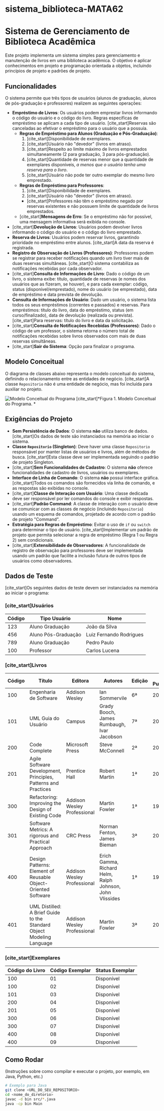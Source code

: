 # sistema_biblioteca-MATA62

# Sistema de Gerenciamento de Biblioteca Acadêmica

Este projeto implementa um sistema simples para gerenciamento e manutenção de livros em uma biblioteca acadêmica. O objetivo é aplicar conhecimentos em projeto e programação orientada a objetos, incluindo princípios de projeto e padrões de projeto.

## Funcionalidades

O sistema permite que três tipos de usuários (alunos de graduação, alunos de pós-graduação e professores) realizem as seguintes operações:

* **Empréstimo de Livros**: Os usuários podem emprestar livros informando o código do usuário e o código do livro. Regras específicas de empréstimo se aplicam a cada tipo de usuário. [cite_start]Reservas são canceladas ao efetivar o empréstimo para o usuário que a possuía. 
    * **Regras de Empréstimo para Alunos (Graduação e Pós-Graduação)**:
        1.  [cite_start]Disponibilidade de exemplares. 
        2.  [cite_start]Usuário não "devedor" (livros em atraso). 
        3.  [cite_start]Respeito ao limite máximo de livros emprestados simultaneamente (2 para graduação, 3 para pós-graduação). 
        4.  [cite_start]Quantidade de reservas menor que a quantidade de exemplares disponíveis, *a menos que o usuário tenha uma reserva para o livro*. 
        5.  [cite_start]Usuário não pode ter outro exemplar do mesmo livro emprestado. 
    * **Regras de Empréstimo para Professores**:
        1.  [cite_start]Disponibilidade de exemplares. 
        2.  [cite_start]Usuário não "devedor" (livros em atraso). 
        * [cite_start]Professores não têm o empréstimo negado por reservas existentes e não possuem limite de quantidade de livros emprestados. 
    * [cite_start]**Mensagens de Erro**: Se o empréstimo não for possível, uma mensagem informativa será exibida no console. 
* [cite_start]**Devolução de Livros**: Usuários podem devolver livros informando o código do usuário e o código do livro emprestado. 
* **Reserva de Livros**: Usuários podem reservar livros, garantindo prioridade no empréstimo entre alunos. [cite_start]A data da reserva é registrada. 
* **Registro de Observação de Livros (Professores)**: Professores podem se registrar para receber notificações quando um livro tiver mais de duas reservas simultâneas. [cite_start]O sistema contabiliza as notificações recebidas por cada observador. 
* [cite_start]**Consulta de Informações de Livro**: Dado o código de um livro, o sistema exibe: título, quantidade de reservas (e nomes dos usuários que as fizeram, se houver), e para cada exemplar: código, status (disponível/emprestado), nome do usuário (se emprestado), data de empréstimo e data prevista de devolução. 
* **Consulta de Informações de Usuário**: Dado um usuário, o sistema lista todos os seus empréstimos (correntes e passados) e reservas. Para empréstimos: título do livro, data do empréstimo, status (em curso/finalizado), data de devolução (realizada ou prevista). [cite_start]Para reservas: título do livro e data da solicitação. 
* [cite_start]**Consulta de Notificações Recebidas (Professores)**: Dado o código de um professor, o sistema retorna o número total de notificações recebidas sobre livros observados com mais de duas reservas simultâneas. 
* [cite_start]**Sair do Sistema**: Opção para finalizar o programa. 

## Modelo Conceitual

O diagrama de classes abaixo representa o modelo conceitual do sistema, definindo o relacionamento entre as entidades de negócio. [cite_start]A classe `Repositorio` não é uma entidade de negócio, mas foi incluída para auxiliar no projeto. 

![Modelo Conceitual do Programa](https://i.imgur.com/your-image-link-here.png)
[cite_start]*Figura 1. Modelo Conceitual do Programa. *

## Exigências do Projeto

* **Sem Persistência de Dados**: O sistema **não** utiliza banco de dados. [cite_start]Os dados de teste são instanciados na memória ao iniciar o sistema. 
* **Classe `Repositorio` (Singleton)**: Deve haver uma classe `Repositorio` responsável por manter listas de usuários e livros, além de métodos de busca. [cite_start]Esta classe deve ser implementada seguindo o padrão de projeto Singleton. 
* [cite_start]**Sem Funcionalidades de Cadastro**: O sistema **não** oferece funcionalidades de cadastro de livros, usuários ou exemplares. 
* **Interface de Linha de Comando**: O sistema **não** possui interface gráfica. [cite_start]Todos os comandos são fornecidos via linha de comando, e as respostas são exibidas no console. 
* [cite_start]**Classe de Interação com Usuário**: Uma classe dedicada deve ser responsável por ler comandos do console e exibir respostas. 
* [cite_start]**Padrão Command**: A classe de interação com o usuário deve se comunicar com as classes de negócio (incluindo `Repositorio`) usando um esquema de comandos, projetado de acordo com o padrão de projeto "Command". 
* **Estratégia para Regras de Empréstimo**: Evitar o uso de `if` ou `switch` para determinar o tipo de usuário. [cite_start]Implementar um padrão de projeto que permita selecionar a regra de empréstimo (Regra 1 ou Regra 2) sem condicionais. 
* [cite_start]**Extensibilidade de Observadores**: A funcionalidade de registro de observação para professores deve ser implementada usando um padrão que facilite a inclusão futura de outros tipos de usuários como observadores. 

## Dados de Teste

[cite_start]Os seguintes dados de teste devem ser instanciados na memória ao iniciar o programa: 

### [cite_start]Usuários 

| Código | Tipo Usuário        | Nome                  |
| ------ | ------------------- | --------------------- |
| 123    | Aluno Graduação     | João da Silva         |
| 456    | Aluno Pós-Graduação | Luiz Fernando Rodrigues |
| 789    | Aluno Graduação     | Pedro Paulo           |
| 100    | Professor           | Carlos Lucena         |

### [cite_start]Livros 

| Código | Título                                         | Editora                         | Autores                                        | Edição     | Ano Publicação |
| ------ | ---------------------------------------------- | ------------------------------- | ---------------------------------------------- | ---------- | -------------- |
| 100    | Engenharia de Software                         | Addison Wesley                  | Ian Sommervile                                 | 6ª         | 2000           |
| 101    | UML Guia do Usuário                            | Campus                          | Grady Booch, James Rumbaugh, Ivar Jacobson     | 7ª         | 2000           |
| 200    | Code Complete                                  | Microsoft Press                 | Steve McConnell                                | 2ª         | 2014           |
| 201    | Agile Software Development, Principles, Patterns and Practices | Prentice Hall                   | Robert Martin                                  | 1ª         | 2002           |
| 300    | Refactoring: Improving the Design of Existing Code | Addison Wesley Professional     | Martin Fowler                                  | 1ª         | 1999           |
| 301    | Software Metrics: A rigorous and Practical Approach | CRC Press                       | Norman Fenton, James Bieman                    | 3ª         | 2014           |
| 400    | Design Patterns: Element of Reusable Object-Oriented Software | Addison Wesley Professional     | Erich Gamma, Richard Helm, Ralph Johnson, John Vlissides | 1ª         | 1994           |
| 401    | UML Distilled: A Brief Guide to the Standard Object Modeling Language | Addison Wesley Professional     | Martin Fowler                                  | 3ª         | 2003           |

### [cite_start]Exemplares 

| Código do Livro | Código Exemplar | Status Exemplar |
| --------------- | --------------- | --------------- |
| 100             | 01              | Disponível      |
| 100             | 02              | Disponível      |
| 101             | 03              | Disponível      |
| 200             | 04              | Disponível      |
| 201             | 05              | Disponível      |
| 300             | 06              | Disponível      |
| 300             | 07              | Disponível      |
| 400             | 08              | Disponível      |
| 400             | 09              | Disponível      |

## Como Rodar

(Instruções sobre como compilar e executar o projeto, por exemplo, em Java, Python, etc.)

```bash
# Exemplo para Java
git clone <URL_DO_SEU_REPOSITORIO>
cd <nome_do_diretorio>
javac -d bin src/*.java
java -cp bin Main
